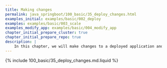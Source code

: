 ```yaml
---
title: Making changes
permalink: java_springboot/100_basic/35_deploy_changes.html
examples_initial: examples/basic/002_deploy
examples: examples/basic/003_scale
examples_modify_app: examples/basic/004_modify_app
chapter_initial_prepare_cluster: true
chapter_initial_prepare_repo: true
description: |
    In this chapter, we will make changes to a deployed application and its infrastructure, as well as show you how the infrastructure-as-code (IaC) approach works.
---
```


{% include 100_basic/35_deploy_changes.md.liquid %}
